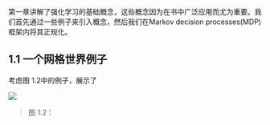  第一章讲解了强化学习的基础概念，这些概念因为在书中广泛应用而尤为重要。我们首先通过一些例子来引入概念，然后我们在Markov decision processes(MDP)框架内将其正规化。

 ## 1.1 一个网格世界例子

 考虑图 1.2中的例子，展示了


 ![](../img/01/1.png)
 
 > 图 1.2：